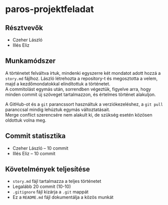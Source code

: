 # paros-projektfeladat
## Résztvevők
- Czeher László
- Illés Eliz

## Munkamódszer
A történetet felváltva írtuk, mindenki egyszerre két mondatot adott hozzá a `story.md` fájlhoz. László létrehozta a repository-t és megosztotta a velem, majd a kezdőmondatokkal elindítottuk a történetet.  
A commitolást egymás után, sorrendben végeztük, figyelve arra, hogy minden commit új szöveget tartalmazzon, és értelmes történet alakuljon.

A GitHub-ot és a `git` parancssort használtuk a verziókezeléshez, a `git pull` paranccsal mindig lehúztuk egymás változtatásait.  
Merge conflict szerencsére nem alakult ki, de szükség esetén közösen oldottuk volna meg.

## Commit statisztika
- Czeher László – 10 commit
- Illés Eliz – 10 commit

## Követelmények teljesítése
- `story.md` fájl tartalmazza a teljes történetet  
- Legalább 20 commit (10-10)  
- `.gitignore` fájl kizárja a `.git` mappát  
- Ez a `README.md` fájl dokumentálja a közös munkát
